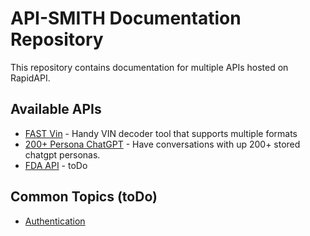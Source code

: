 # API-SMITH Documentation Repository

This repository contains documentation for multiple APIs hosted on RapidAPI.

## Available APIs

- [FAST Vin](./fast-vin/README.md) - Handy VIN decoder tool that supports multiple formats
- [200+ Persona ChatGPT](./200-persona/README.md) - Have conversations with up 200+ stored chatgpt personas.
- [FDA API](./fda-api/README.md) - toDo

## Common Topics (toDo)
- [Authentication](./common/authentication.md)

